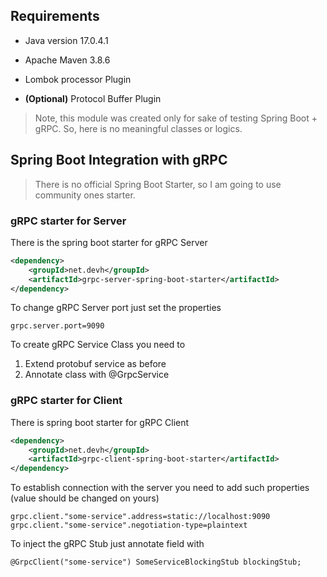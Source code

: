 ## Requirements

- Java version 17.0.4.1
- Apache Maven 3.8.6

- Lombok processor Plugin
- **(Optional)** Protocol Buffer Plugin

> Note, this module was created only 
> for sake of testing Spring Boot + gRPC.
> So, here is no meaningful classes or logics.

## Spring Boot Integration with gRPC
> There is no official Spring Boot Starter, 
> so I am going to use community ones starter.

### gRPC starter for Server
There is the spring boot starter for gRPC Server
```xml
<dependency>
    <groupId>net.devh</groupId>
    <artifactId>grpc-server-spring-boot-starter</artifactId>
</dependency>
```

To change gRPC Server port just set the properties
```properties
grpc.server.port=9090
```

To create gRPC Service Class you need to
1) Extend protobuf service as before
2) Annotate class with @GrpcService

### gRPC starter for Client
There is spring boot starter for gRPC Client
```xml
<dependency>
    <groupId>net.devh</groupId>
    <artifactId>grpc-client-spring-boot-starter</artifactId>
</dependency>
```

To establish connection with the server 
you need to add such properties (value should be changed on yours)
```properties
grpc.client."some-service".address=static://localhost:9090
grpc.client."some-service".negotiation-type=plaintext
```

To inject the gRPC Stub just annotate field with 
```
@GrpcClient("some-service") SomeServiceBlockingStub blockingStub;
```